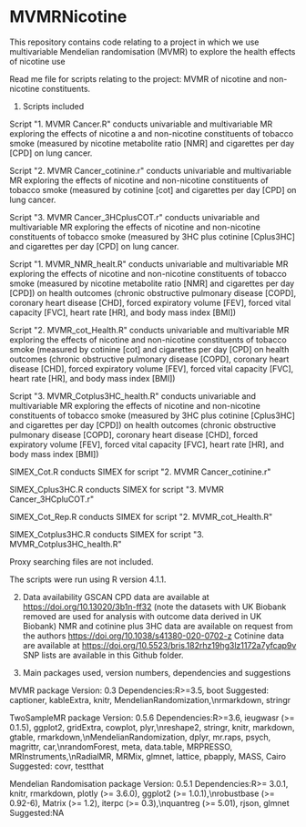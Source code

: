 # MVMRNicotine
This repository contains code relating to a project in which we use multivariable Mendelian randomisation (MVMR) to explore the health effects of nicotine use

Read me file for scripts relating to the project: MVMR of nicotine and non-nicotine constituents.

1. Scripts included

Script "1. MVMR Cancer.R" conducts univariable and multivariable MR exploring the effects of nicotine a
and non-nicotine constituents of tobacco smoke (measured by nicotine metabolite ratio [NMR] and 
cigarettes per day [CPD] on lung cancer.

Script "2. MVMR Cancer_cotinine.r" conducts univariable and multivariable MR exploring the effects of
nicotine and non-nicotine constituents of tobacco smoke (measured by cotinine [cot] and cigarettes per 
day [CPD] on lung cancer.

Script "3. MVMR Cancer_3HCplusCOT.r" conducts univariable and multivariable MR exploring the effects of
nicotine and non-nicotine constituents of tobacco smoke (measured by 3HC plus cotinine [Cplus3HC] and 
cigarettes per day [CPD] on lung cancer.

Script "1. MVMR_NMR_healt.R" conducts univariable and multivariable MR exploring the effects of nicotine 
and non-nicotine constituents of tobacco smoke (measured by nicotine metabolite ratio [NMR] and cigarettes
per day [CPD]) on health outcomes (chronic obstructive pulmonary disease [COPD], coronary heart disease 
[CHD], forced expiratory volume [FEV], forced vital capacity [FVC], heart rate [HR], and body mass index 
[BMI])

Script "2. MVMR_cot_Health.R" conducts univariable and multivariable MR exploring the effects 
of nicotine and non-nicotine constituents of tobacco smoke (measured by cotinine [cot] and cigarettes 
per day [CPD] on  health outcomes (chronic obstructive pulmonary disease [COPD], coronary heart disease 
[CHD], forced expiratory volume [FEV], forced vital capacity [FVC], heart rate [HR], and body mass
index [BMI])

Script "3. MVMR_Cotplus3HC_health.R" conducts univariable and multivariable MR exploring the effects of
nicotine and non-nicotine constituents of tobacco smoke (measured by 3HC plus cotinine [Cplus3HC] and 
cigarettes per day [CPD]) on health outcomes (chronic obstructive pulmonary disease [COPD], coronary 
heart disease [CHD], forced expiratory volume [FEV], forced vital capacity [FVC], heart rate [HR],
and body mass index [BMI])

SIMEX_Cot.R conducts SIMEX for script "2. MVMR Cancer_cotinine.r"

SIMEX_Cplus3HC.R conducts SIMEX for script "3. MVMR Cancer_3HCpluCOT.r" 

SIMEX_Cot_Rep.R conducts SIMEX for script "2. MVMR_cot_Health.R"

SIMEX_Cotplus3HC.R conducts SIMEX for script "3. MVMR_Cotplus3HC_health.R" 

Proxy searching files are not included.

The scripts were run using R version 4.1.1. 

2. Data availability
GSCAN CPD data are available at https://doi.org/10.13020/3b1n-ff32 
(note the datasets with UK Biobank removed are used for analysis with outcome data derived in UK Biobank)
NMR and cotinine plus 3HC data are available on request from the authors https://doi.org/10.1038/s41380-020-0702-z
Cotinine data are available at https://doi.org/10.5523/bris.182rhz19hg3lz1172a7yfcap9v
SNP lists are available in this Github folder.

3. Main packages used, version numbers, dependencies and suggestions

MVMR package
Version: 0.3
Dependencies:R>=3.5, boot
Suggested: captioner, kableExtra, knitr, MendelianRandomization,\nrmarkdown, stringr

TwoSampleMR package
Version: 0.5.6 
Dependencies:R>=3.6, ieugwasr (>= 0.1.5), ggplot2, gridExtra, cowplot, plyr,\nreshape2, stringr, 
	knitr, markdown, gtable, rmarkdown,\nMendelianRandomization, dplyr, mr.raps, psych, 
	magrittr, car,\nrandomForest, meta, data.table, MRPRESSO, MRInstruments,\nRadialMR, 
	MRMix, glmnet, lattice, pbapply, MASS, Cairo
Suggested: covr, testthat

Mendelian Randomisation package
Version: 0.5.1
Dependencies:R>= 3.0.1, knitr, rmarkdown, plotly (>= 3.6.0), ggplot2 (>= 1.0.1),\nrobustbase (>= 0.92-6), 
	Matrix (>= 1.2), iterpc (>= 0.3),\nquantreg (>= 5.01), rjson, glmnet
Suggested:NA

